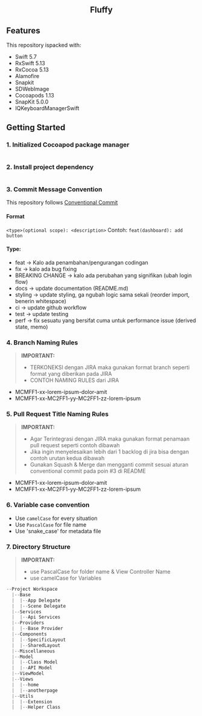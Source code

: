 <div align="center">
  <h2>Fluffy</h2>
</div>

## Features

This repository ispacked with:

-   Swift 5.7
-   RxSwift 5.13
-   RxCocoa 5.13
-   Alamofire
-   Snapkit
-   SDWebImage
-   Cocoapods 1.13
-   SnapKit 5.0.0
-   IQKeyboardManagerSwift

## Getting Started

### 1. Initialized Cocoapod package manager

```pod init

```

### 2. Install project dependency


```pod install
```


### 3. Commit Message Convention

This repository follows [Conventional Commit](https://www.conventionalcommits.org/en/v1.0.0/)
#### Format
`<type>(optional scope): <description>`
Contoh: `feat(dashboard): add button`

#### Type:

- feat → Kalo ada penambahan/pengurangan codingan
- fix → kalo ada bug fixing
- BREAKING CHANGE → kalo ada perubahan yang signifikan (ubah login flow)
- docs → update documentation (README.md)
- styling → update styling, ga ngubah logic sama sekali (reorder import, benerin whitespace)
- ci → update github workflow
- test → update testing
- perf → fix sesuatu yang bersifat cuma untuk performance issue (derived state, memo)

### 4. Branch Naming Rules
> **IMPORTANT:**
> - TERKONEKSI dengan JIRA maka gunakan format branch seperti format yang diberikan pada JIRA
> - CONTOH NAMING RULES dari JIRA

- MCMFF1-xx-lorem-ipsum-dolor-amit
- MCMFF1-xx-MC2FF1-yy-MC2FF1-zz-lorem-ipsum

### 5. Pull Request Title Naming Rules
> **IMPORTANT:**
> - Agar Terintegrasi dengan JIRA maka gunakan format penamaan pull request seperti contoh dibawah
> - Jika ingin menyelesaikan lebih dari 1 backlog di jira bisa dengan contoh urutan kedua dibawah
> - Gunakan Squash & Merge dan mengganti commit sesuai aturan conventional commit pada poin #3 di README

- MCMFF1-xx-lorem-ipsum-dolor-amit
- MCMFF1-xx-MC2FF1-yy-MC2FF1-zz-lorem-ipsum

### 6. Variable case convention
- Use `camelCase` for every situation
- Use `PascalCase` for file name
- Use 'snake_case' for metadata file

### 7. Directory Structure
> **IMPORTANT:**
> - use PascalCase for folder name & View Controller Name
> - use camelCase for Variables
```js
--Project Workspace
  |--Base
  |  |--App Delegate
  |  |--Scene Delegate
  |--Services
  |  |--Api Services
  |--Providers
  |  |--Base Provider
  |--Components
  |  |--SpecificLayout
  |  |--SharedLayout
  |--Miscellaneous
  |--Model
  |  |--Class Model
  |  |--API Model
  |--ViewModel
  |--Views
  |  |--home
  |  |--anotherpage
  |--Utils
  |  |--Extension
  |  |--Helper Class
```
